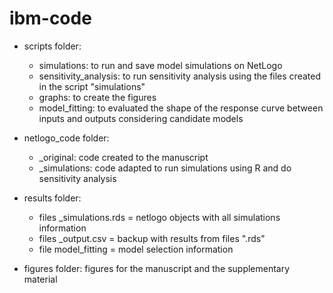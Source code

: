 # ibm-code

* scripts folder:
    - simulations: to run and save model simulations on NetLogo
    - sensitivity_analysis: to run sensitivity analysis using the files created in the script "simulations"
    - graphs: to create the figures
    - model_fitting: to evaluated the shape of the response curve between inputs and outputs considering candidate models
* netlogo_code folder:
    - _original: code created to the manuscript
    - _simulations: code adapted to run simulations using R and do sensitivity analysis

* results folder:
    - files _simulations.rds = netlogo objects with all simulations information
    - files _output.csv = backup with results from files ".rds"
    - file model_fitting = model selection information

* figures folder:
    figures for the manuscript and the supplementary material
